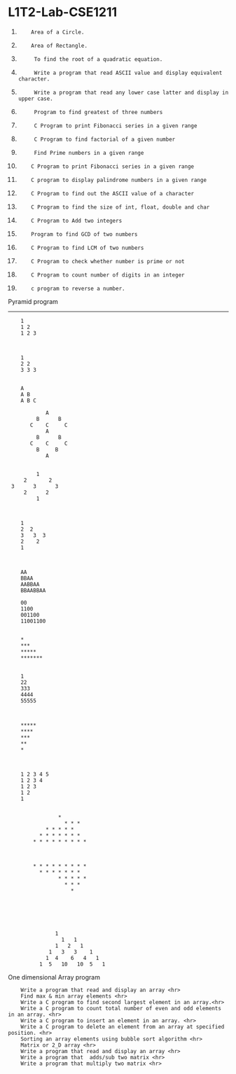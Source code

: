 # L1T2-Lab-CSE1211


1.   	   Area of a Circle. 
2.   	   Area of Rectangle. 
3.   		To find the root of a quadratic equation. 
4.   		Write a program that read ASCII value and display equivalent character. 
5.   		Write a program that read any lower case latter and display in upper case. 
6.  		Program to find greatest of three numbers 
7.  		C Program to print Fibonacci series in a given range 
8.  		C Program to find factorial of a given number 
9.   		Find Prime numbers in a given range 
10.  		C Program to print Fibonacci series in a given range 
11.  		C program to display palindrome numbers in a given range 
12.  		C Program to find out the ASCII value of a character 
13.  		C Program to find the size of int, float, double and char 
14.  		C Program to Add two integers 
15.  		Program to find GCD of two numbers 
16.  		C Program to find LCM of two numbers 
17.  		C Program to check whether number is prime or not 
18.  		C Program to count number of digits in an integer 
19.  		c program to reverse a number. 

Pyramid program <hr>

   		1
   		1 2
   		1 2 3



   		1
  		2 2
   		3 3 3


   		A
   		A B
   		A B C

     			A
		     B      B
		   C    C     C
      			A
 		     B      B
		   C    C     C
 		     B     B
     			A
     
 
             1
         2       2
     3      3      3
         2      2
             1


	     
		1
		2  2
		3   3  3
		2    2
		1



		AA
		BBAA
		AABBAA
		BBAABBAA

		00
		1100
		001100
		11001100


		*
		***
		*****
		*******


		1
		22
		333
		4444
		55555



		*****
		****
		***
		**
		*



		1 2 3 4 5
		1 2 3 4
		1 2 3
		1 2
		1


                 	*
    	      	      * * *
 	            * * * * *
 	          * * * * * * *
	        * * * * * * * * *
		
		

	        * * * * * * * * *
  	          * * * * * * *
                    * * * * *
                      * * *
                        *






	               1
                     1   1
                   1   2   1
                 1   3   3    1
                1  4    6   4   1
              1  5   10   10  5   1

One dimensional Array program 


		Write a program that read and display an array <hr>
		Find max & min array elements <hr>
		Write a C program to find second largest element in an array.<hr>
		Write a C program to count total number of even and odd elements in an array. <hr>
 		Write a C program to insert an element in an array. <hr>
		Write a C program to delete an element from an array at specified position. <hr>
		Sorting an array elements using bubble sort algorithm <hr>
		Matrix or 2_D array <hr>
		Write a program that read and display an array <hr>
		Write a program that  adds/sub two matrix <hr>
		Write a program that multiply two matrix <hr>





 
